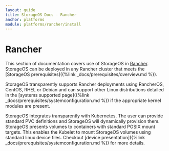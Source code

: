 ```yaml
---
layout: guide
title: StorageOS Docs - Rancher
anchor: platforms
module: platforms/rancher/install
---
```


# Rancher

This section of documentation covers use of StorageOS in
[Rancher](https://www.rancher.com/). StorageOS can be deployed in any Rancher cluster
that meets the [StorageOS prerequisites]({%link
_docs/prerequisites/overview.md %}).

StorageOS transparently supports Rancher deployments using RancherOS, CentOS,
RHEL or Debian and can support other Linux distributions detailed
in the [systems supported page]({%link
_docs/prerequisites/systemconfiguration.md %}) if the appropriate kernel
modules are present.

StorageOS integrates transparently with Kubernetes. The user can provide
standard PVC definitions and StorageOS will dynamically provision them.
StorageOS presents volumes to containers with standard POSIX mount targets.
This enables the Kubelet to mount StorageOS volumes using standard linux device
files. Checkout [device presentation]({%link
_docs/prerequisites/systemconfiguration.md %}) for more details.
